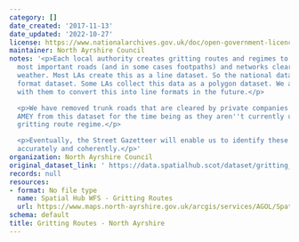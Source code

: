 ```yaml
---
category: []
date_created: '2017-11-13'
date_updated: '2022-10-27'
license: https://www.nationalarchives.gov.uk/doc/open-government-licence/version/3/
maintainer: North Ayrshire Council
notes: '<p>Each local authority creates gritting routes and regimes to keep their
  most important roads (and in some cases footpaths) and networks clear come bad winter
  weather. Most LAs create this as a line dataset. So the national dataset is a line
  format dataset. Some LAs collect this data as a polygon dataset. We are working
  with them to convert this into line formats in the future.</p>

  <p>We have removed trunk roads that are cleared by private companies e.g BEAR and
  AMEY from this dataset for the time being as they aren''t currently under the LA
  gritting route regime.</p>

  <p>Eventually, the Street Gazetteer will enable us to identify these routes more
  accurately and coherently.</p>'
organization: North Ayrshire Council
original_dataset_link: ' https://data.spatialhub.scot/dataset/gritting_routes-na'
records: null
resources:
- format: No file type
  name: Spatial Hub WFS - Gritting Routes
  url: https://www.maps.north-ayrshire.gov.uk/arcgis/services/AGOL/Spatial_Hub/MapServer/WFSServer?request=GetCapabilities&service=WFS
schema: default
title: Gritting Routes - North Ayrshire
---
```

